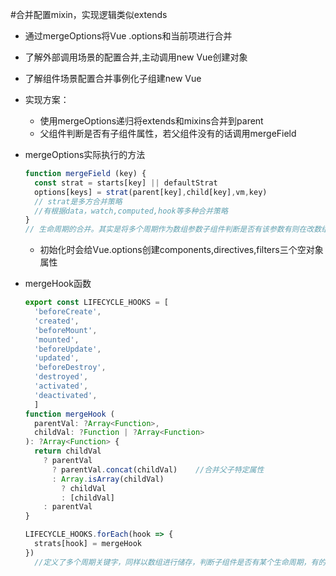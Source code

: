 #合并配置mixin，实现逻辑类似extends

- 通过mergeOptions将Vue .options和当前项进行合并

- 了解外部调用场景的配置合并,主动调用new Vue创建对象

- 了解组件场景配置合并事例化子组建new Vue

- 实现方案：

  - 使用mergeOptions递归将extends和mixins合并到parent
  - 父组件判断是否有子组件属性，若父组件没有的话调用mergeField

- mergeOptions实际执行的方法

  ```js
  function mergeField (key) {
    const strat = starts[key] || defaultStrat
    options[keys] = strat(parent[key],child[key],vm,key)
    // strat是多方合并策略
    //有根据data，watch,computed,hook等多种合并策略
  }
  // 生命周期的合并。其实是将多个周期作为数组参数子组件判断是否有该参数有则在改数组中塞入该值
  ```

  - 初始化时会给Vue.options创建components,directives,filters三个空对象属性

- mergeHook函数

  ```js
  export const LIFECYCLE_HOOKS = [
    'beforeCreate',
    'created',
    'beforeMount',
    'mounted',
    'beforeUpdate',
    'updated',
    'beforeDestroy',
    'destroyed',
    'activated',
    'deactivated',
    ]
  function mergeHook (
    parentVal: ?Array<Function>,
    childVal: ?Function | ?Array<Function>
  ): ?Array<Function> {
    return childVal
      ? parentVal
        ? parentVal.concat(childVal)	//合并父子特定属性
        : Array.isArray(childVal)
          ? childVal
          : [childVal]
      : parentVal
  }
  
  LIFECYCLE_HOOKS.forEach(hook => {
    strats[hook] = mergeHook
  })
    //定义了多个周期关键字，同样以数组进行储存，判断子组件是否有某个生命周期，有的话判断是否父组件也有如果都有，就合并到相同周期属性的数组底下。如果父组件没有就直接用子组件的
  ```

  
